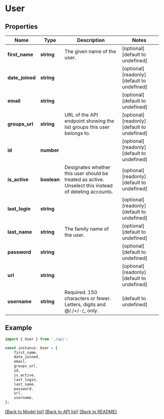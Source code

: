 # User


## Properties

Name | Type | Description | Notes
------------ | ------------- | ------------- | -------------
**first_name** | **string** | The given name of the user. | [optional] [default to undefined]
**date_joined** | **string** |  | [optional] [readonly] [default to undefined]
**email** | **string** |  | [optional] [default to undefined]
**groups_url** | **string** | URL of the API endpoint showing the list groups this user belongs to. | [optional] [readonly] [default to undefined]
**id** | **number** |  | [optional] [readonly] [default to undefined]
**is_active** | **boolean** | Designates whether this user should be treated as active. Unselect this instead of deleting accounts. | [optional] [readonly] [default to undefined]
**last_login** | **string** |  | [optional] [readonly] [default to undefined]
**last_name** | **string** | The family name of the user. | [optional] [default to undefined]
**password** | **string** |  | [optional] [default to undefined]
**url** | **string** |  | [optional] [readonly] [default to undefined]
**username** | **string** | Required. 150 characters or fewer. Letters, digits and @/./+/-/_ only. | [default to undefined]

## Example

```typescript
import { User } from './api';

const instance: User = {
    first_name,
    date_joined,
    email,
    groups_url,
    id,
    is_active,
    last_login,
    last_name,
    password,
    url,
    username,
};
```

[[Back to Model list]](../README.md#documentation-for-models) [[Back to API list]](../README.md#documentation-for-api-endpoints) [[Back to README]](../README.md)
